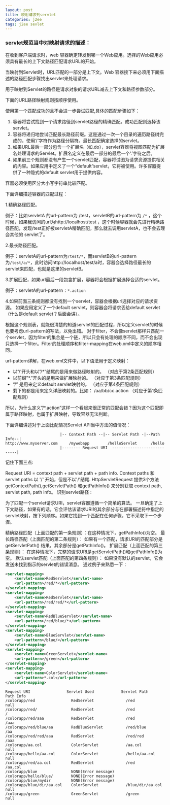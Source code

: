 ```yaml
---
layout: post
title: 映射请求到servlet
categories: j2ee
tags: j2ee sevlet
---
```


### servlet规范当中对映射请求的描述：

在收到客户端请求时，web 容器确定转发到哪一个Web应用。选择的Web应用必须具有最长的上下文路径匹配请求URL的开始。

当映射到Servlet时，URL匹配的一部分是上下文。Web 容器接下来必须用下面描述的路径匹配步骤找出servlet来处理请求。

用于映射到Servlet的路径是请求对象的请求URL减去上下文和路径参数部分。

下面的URL路径映射规则按顺序使用。

使用第一个匹配成功的且不会进一步尝试匹配,具体的匹配步骤如下：

1. 容器将尝试找到一个请求路径到servlet路径的精确匹配。成功匹配则选择该servlet。
2. 容器将递归地尝试匹配最长路径前缀。这是通过一次一个目录的遍历路径树完成的，使用‘/’字符作为路径分隔符。最长匹配确定选择的servlet。
3. 如果URL最后一部分包含一个扩展名（如.do），servlet容器将视图匹配为扩展名处理请求的Servlet。扩展名定义在最后一部分的最后一个‘.’字符之后。
4. 如果前三个规则都没有产生一个servlet匹配，容器将试图为请求资源提供相关的内容。如果应用中定义了一个“default”servlet，它将被使用。许多容器提供了一种隐式的default servlet用于提供内容。

容器必须使用区分大小写字符串比较匹配。

下面详细描述容器的匹配过程：

1.精确路径匹配。

例子：比如servletA 的url-pattern为 /test，servletB的url-pattern为 `/*` ，这个时候，如果我访问的url为http://localhost/test ，这个时候容器就会先进行精确路径匹配，发现/test正好被servletA精确匹配，那么就去调用servletA，也不会去理会其他的 servlet了。 

2.最长路径匹配。

例子：servletA的url-pattern为`/test/*`，而servletB的url-pattern为`/test/a/*`，此时访问http://localhost/test/a时，容器会选择路径最长的servlet来匹配，也就是这里的servletB。 

3.扩展匹配，如果url最后一段包含扩展，容器将会根据扩展选择合适的servlet。

例子：servletA的url-pattern：`*.action` 

4.如果前面三条规则都没有找到一个servlet，容器会根据url选择对应的请求资源。
如果应用定义了一个default servlet，则容器会将请求丢给default servlet（什么是default servlet？后面会讲）。 

根据这个规则表，就能很清楚的知道servlet的匹配过程，所以定义servlet的时候也要考虑url-pattern的写法，以免出错。 
对于filter，不会像servlet那样只匹配一个servlet，因为filter的集合是一个链，所以只会有处理的顺序不同，而不会出现只选择一个filter。Filter的处理顺序和filter-mapping在web.xml中定义的顺序相同。

url-pattern详解，在web.xml文件中，以下语法用于定义映射： 

- 以”/’开头和以”/*”结尾的是用来做路径映射的。 （对应于第2条匹配规则）
- 以前缀”*.”开头的是用来做扩展映射的。 （对应于第3条匹配规则）
-  “/” 是用来定义default servlet映射的。 （对应于第4条匹配规则）
- 剩下的都是用来定义详细映射的。比如： /aa/bb/cc.action （对应于第1条匹配规则）

所以，为什么定义”/*.action”这样一个看起来很正常的匹配会错？因为这个匹配即属于路径映射，也属于扩展映射，导致容器无法判断。

下面详细讲述对于上面比配情况Servlet API当中方法的值情况：

```
                        |-- Context Path --|-- Servlet Path -|--Path Info--|
http://www.myserver.com     /mywebapp        /helloServlet      /hello
                        |-------- Request URI  ----------------------------|
```

记住下面三点:

Request URI = context path + servlet path + path info.
Context paths 和 servlet paths 以 '/' 开始，但是不以'/'结尾.
HttpServletRequest 提供3个方法 getContextPath(),getServletPath() 和getPathInfo() 来分别获取 context path, servlet path,  path info。
识别servlet路径 :

为了匹配一个servlet请求URI，servlet容器遵循一个简单的算法。 一旦确定了上下文路径，如果有的话，它会评估该请求URI的其余部分与在部署描述符中指定的servlet映射，按下列顺序。如果它找到一个匹配在任何步骤，它不采取下一个步骤。 

精确路径匹配（上面匹配的第一条规则）：在这种情况下，getPathInfo()为空。
最长路径匹配（上面匹配的第二条规则）： 如果有一个匹配，请求URI的匹配部分是getServletPath() 结果，其余部分是getPathInfo()。
扩展匹配（上面匹配的第三条规则）： 在这种情况下，完整的请求URI是getServletPath()和getPathInfo()为空。
默认servlet匹配（上面匹配的第四条规则）： 如果没有默认的servlet，它会发送未找到指示的servlet的错误消息。
通过例子来熟悉一下：

```xml
<servlet-mapping>
    <servlet-name>RedServlet</servlet-name>
    <url-pattern>/red/*</url-pattern>
</servlet-mapping>
<servlet-mapping>
    <servlet-name>RedServlet</servlet-name>
    <url-pattern>/red/red/*</url-pattern>
</servlet-mapping>
<servlet-mapping>
    <servlet-name>RedBlueServlet</servlet-name>
    <url-pattern>/red/blue/*</url-pattern>
</servlet-mapping>
<servlet-mapping>
    <servlet-name>BlueServlet</servlet-name>
    <url-pattern>/blue/</url-pattern>
</servlet-mapping>
<servlet-mapping>
    <servlet-name>GreenServlet</servlet-name>
    <url-pattern>/green</url-pattern>
</servlet-mapping>
<servlet-mapping>
    <servlet-name>ColorServlet</servlet-name>
    <url-pattern>*.col</url-pattern>
</servlet-mapping>

```

```
Request URI                Servlet Used            Servlet Path        Path Info
/colorapp/red                RedServlet              /red                 null
/colorapp/red/               RedServlet              /red                 /
/colorapp/red/aaa            RedServlet              /red                 /aaa
/colorapp/red/blue/aa        RedBlueServlet          /red/blue            /aa
/colorapp/red/red/aaa        RedServlet              /red/red             /aaa
/colorapp/aa.col             ColorServlet            /aa.col              null
/colorapp/hello/aa.col       ColorServlet            /hello/aa.col        null
/colorapp/red/aa.col         RedServlet              /red                 /aa.col
/colorapp/blue               NONE(Error message)                          
/colorapp/hello/blue/        NONE(Error message)                          
/colorapp/blue/mydir         NONE(Error message)     
/colorapp/blue/dir/aa.col    ColorServlet            /blue/dir/aa.col     null  
/colorapp/green              GreenServlet            /green               null
```
 
